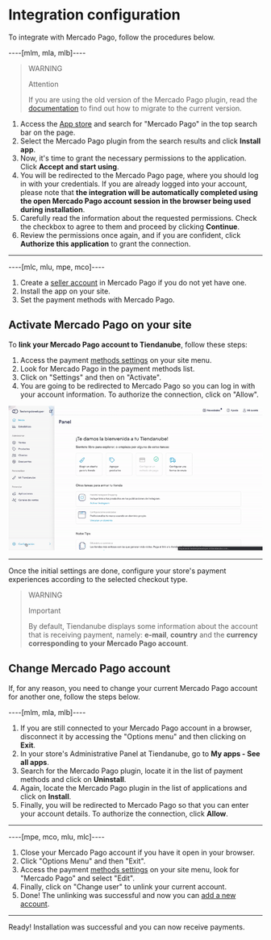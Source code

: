 # Integration configuration
 
To integrate with Mercado Pago, follow the procedures below.

----[mlm, mla, mlb]----
> WARNING
>
> Attention
>
> If you are using the old version of the Mercado Pago plugin, read the [documentation](/developers/en/docs/nuvemshop/how-tos/migration) to find out how to migrate to the current version.


1. Access the [App store](https://www.tiendanube.com/mx/tienda-aplicaciones-nube) and search for "Mercado Pago" in the top search bar on the page.
2. Select the Mercado Pago plugin from the search results and click **Install app**.
3. Now, it's time to grant the necessary permissions to the application. Click **Accept and start using**.
4. You will be redirected to the Mercado Pago page, where you should log in with your credentials. If you are already logged into your account, please note that **the integration will be automatically completed using the open Mercado Pago account session in the browser being used during installation**.
5. Carefully read the information about the requested permissions. Check the checkbox to agree to them and proceed by clicking **Continue**.
6. Review the permissions once again, and if you are confident, click **Authorize this application** to grant the connection.

------------
----[mlc, mlu, mpe, mco]----
1. Create a [seller account](https://www.mercadopago[FAKER][URL][DOMAIN]/activities) in Mercado Pago if you do not yet have one.
1. Install the app on your site.
1. Set the payment methods with Mercado Pago.

## Activate Mercado Pago on your site

To **link your Mercado Pago account to Tiendanube**, follow these steps: 

1. Access the payment [methods settings](https://mitiendanube.com/admin/payments/) on your site menu.
2. Look for Mercado Pago in the payment methods list.
3. Click on "Settings" and then on "Activate".
4. You are going to be redirected to Mercado Pago so you can log in with your account information. To authorize the connection, click on "Allow".

![Payments Connect - Nuvem Shop](/images/nuvemshop/mx_tientanube_connect.gif)

------------

Once the initial settings are done, configure your store's payment experiences according to the selected checkout type.

> WARNING
>
> Important
>
> By default, Tiendanube displays some information about the account that is receiving payment, namely: **e-mail**, **country** and the **currency corresponding to your Mercado Pago account**.

## Change Mercado Pago account

If, for any reason, you need to change your current Mercado Pago account for another one, follow the steps below.

----[mlm, mla, mlb]----
1. If you are still connected to your Mercado Pago account in a browser, disconnect it by accessing the "Options menu" and then clicking on **Exit**.
2. In your store's Administrative Panel at Tiendanube, go to **My apps - See all apps**.
3. Search for the Mercado Pago plugin, locate it in the list of payment methods and click on **Uninstall**.
4. Again, locate the Mercado Pago plugin in the list of applications and click on **Install**.
5. Finally, you will be redirected to Mercado Pago so that you can enter your account details. To authorize the connection, click **Allow**.

------------
----[mpe, mco, mlu, mlc]----
1. Close your Mercado Pago account if you have it open in your browser.
2. Click "Options Menu" and then "Exit".
3. Access the payment [methods settings](https://mitiendanube.com/admin/payments/) on your site menu, look for "Mercado Pago" and select "Edit".
4. Finally, click on "Change user" to unlink your current account.
5. Done! The unlinking was successful and now you can [add a new account](#bookmark_activate_mercado_pago_on_your_site).

------------

Ready! Installation was successful and you can now receive payments.